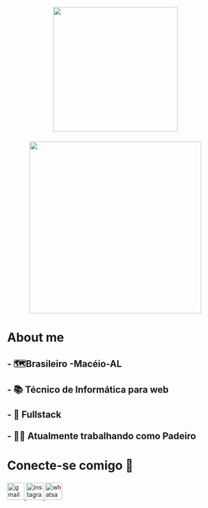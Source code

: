 <div align="center">
  <img height="290" src="https://logos.textgiraffe.com/logos/logo-name/39186723-designstyle-snowing-m.png"  />
</div>

###

<div align="center">
  <img height="400" src="https://camo.githubusercontent.com/54e21545218dcb9e6bd1093dc8558bafd8f396e0a7fca4d2216beb8e162a8ef6/68747470733a2f2f74682e62696e672e636f6d2f74682f69642f522e38313137386234376138353938663063383163343739396632636464343035373f72696b3d356375564b25326266492532627350717177267069643d496d6752617726723d30"  />
</div>

###

<h1 align="left">About me</h1>

###

<h2 align="left">- 🗺️Brasileiro -Macéio-AL <br><br>- 📚 Técnico de Informática para web<br><br>- 🎯 Fullstack<br><br>- 👨‍💻 Atualmente trabalhando como Padeiro</h2>

###

<h1 align="left">Conecte-se comigo 📲</h1>

###

<div align="left">
  <a href="henrique1145481881@gmail.com" target="_blank">
    <img src="https://img.shields.io/static/v1?message=Gmail&logo=gmail&label=&color=D14836&logoColor=white&labelColor=&style=for-the-badge" height="40" alt="gmail logo"  />
  </a>
  <a href="https://www.instagram.com/henrique_basinga/" target="_blank">
    <img src="https://img.shields.io/static/v1?message=Instagram&logo=instagram&label=&color=E4405F&logoColor=white&labelColor=&style=for-the-badge" height="40" alt="instagram logo"  />
  </a>
  <img src="https://img.shields.io/static/v1?message=Whatsapp&logo=whatsapp&label=&color=25D366&logoColor=white&labelColor=&style=for-the-badge" height="40" alt="whatsapp logo"  />
</div>

###

<div align="left">
</div>

###

<h1 align="left"></h1>

###

<p align="left"></p>

###
